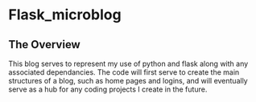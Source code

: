 # Flask_microblog

## The Overview 

<p>This blog serves to represent my use of python and flask along with any associated dependancies. The code will first serve to create the main structures of a blog, such as home pages and logins, and will eventually serve as a hub for any coding projects I create in the future. </p>
